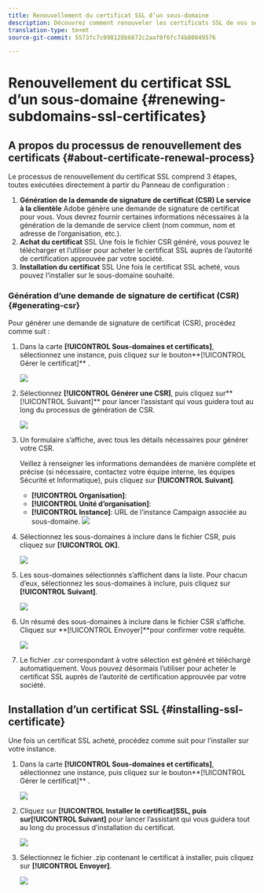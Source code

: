 ```yaml
---
title: Renouvellement du certificat SSL d’un sous-domaine
description: Découvrez comment renouveler les certificats SSL de vos sous-domaines
translation-type: tm+mt
source-git-commit: 5573fc7c098128b6672c2aaf0f6fc74b80849576

---
```



# Renouvellement du certificat SSL d’un sous-domaine {#renewing-subdomains-ssl-certificates}

## A propos du processus de renouvellement des certificats {#about-certificate-renewal-process}

Le processus de renouvellement du certificat SSL comprend 3 étapes, toutes exécutées directement à partir du Panneau de configuration :

1. **Génération de la demande de signature de certificat (CSR) Le service à la clientèle** Adobe génère une demande de signature de certificat pour vous. Vous devrez fournir certaines informations nécessaires à la génération de la demande de service client (nom commun, nom et adresse de l’organisation, etc.).
1. **Achat du certificat** SSL Une fois le fichier CSR généré, vous pouvez le télécharger et l’utiliser pour acheter le certificat SSL auprès de l’autorité de certification approuvée par votre société.
1. **Installation du certificat** SSL Une fois le certificat SSL acheté, vous pouvez l’installer sur le sous-domaine souhaité.

### Génération d’une demande de signature de certificat (CSR) {#generating-csr}

Pour générer une demande de signature de certificat (CSR), procédez comme suit :

1. Dans la carte **[!UICONTROL Sous-domaines et certificats]**, sélectionnez une instance, puis cliquez sur le bouton**[!UICONTROL  Gérer le certificat]** .

   ![](assets/renewal1.png)

1. Sélectionnez **[!UICONTROL Générer une CSR]**, puis cliquez sur**[!UICONTROL  Suivant]** pour lancer l’assistant qui vous guidera tout au long du processus de génération de CSR.

   ![](assets/renewal2.png)

1. Un formulaire s’affiche, avec tous les détails nécessaires pour générer votre CSR.

   Veillez à renseigner les informations demandées de manière complète et précise (si nécessaire, contactez votre équipe interne, les équipes Sécurité et Informatique), puis cliquez sur **[!UICONTROL Suivant]**.

   * **[!UICONTROL Organisation]**:
   * **[!UICONTROL Unité d’organisation]**:
   * **[!UICONTROL Instance]**: URL de l’instance Campaign associée au sous-domaine.
   ![](assets/renewal3.png)

1. Sélectionnez les sous-domaines à inclure dans le fichier CSR, puis cliquez sur **[!UICONTROL OK]**.

   ![](assets/renewal4.png)

1. Les sous-domaines sélectionnés s’affichent dans la liste. Pour chacun d’eux, sélectionnez les sous-domaines à inclure, puis cliquez sur **[!UICONTROL Suivant]**.

   ![](assets/renewal5.png)

1. Un résumé des sous-domaines à inclure dans le fichier CSR s’affiche. Cliquez sur **[!UICONTROL Envoyer]**pour confirmer votre requête.

   ![](assets/renewal6.png)

1. Le fichier .csr correspondant à votre sélection est généré et téléchargé automatiquement. Vous pouvez désormais l’utiliser pour acheter le certificat SSL auprès de l’autorité de certification approuvée par votre société.

## Installation d’un certificat SSL {#installing-ssl-certificate}

Une fois un certificat SSL acheté, procédez comme suit pour l’installer sur votre instance.

1. Dans la carte **[!UICONTROL Sous-domaines et certificats]**, sélectionnez une instance, puis cliquez sur le bouton**[!UICONTROL  Gérer le certificat]** .

   ![](assets/renewal1.png)

1. Cliquez sur **[!UICONTROL Installer le certificat]**SSL, puis sur**[!UICONTROL  Suivant]** pour lancer l’assistant qui vous guidera tout au long du processus d’installation du certificat.

   ![](assets/install1.png)

1. Sélectionnez le fichier .zip contenant le certificat à installer, puis cliquez sur **[!UICONTROL Envoyer]**.

   ![](assets/install2.png)
